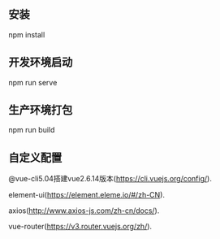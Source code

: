 ## 安装
npm install

## 开发环境启动
npm run serve

## 生产环境打包
npm run build

## 自定义配置
@vue-cli5.04搭建vue2.6.14版本(https://cli.vuejs.org/config/).

element-ui(https://element.eleme.io/#/zh-CN).

axios(http://www.axios-js.com/zh-cn/docs/).

vue-router(https://v3.router.vuejs.org/zh/).

